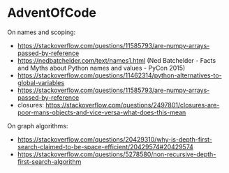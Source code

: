 # AdventOfCode

On names and scoping:
- https://stackoverflow.com/questions/11585793/are-numpy-arrays-passed-by-reference
- https://nedbatchelder.com/text/names1.html (Ned Batchelder - Facts and Myths about Python names and values - PyCon 2015)
- https://stackoverflow.com/questions/11462314/python-alternatives-to-global-variables
- https://stackoverflow.com/questions/11585793/are-numpy-arrays-passed-by-reference
- closures: https://stackoverflow.com/questions/2497801/closures-are-poor-mans-objects-and-vice-versa-what-does-this-mean

On graph algorithms:
- https://stackoverflow.com/questions/20429310/why-is-depth-first-search-claimed-to-be-space-efficient/20429574#20429574
- https://stackoverflow.com/questions/5278580/non-recursive-depth-first-search-algorithm